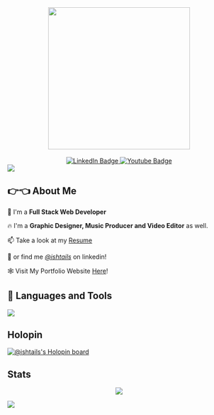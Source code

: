 <div id="header" align="center">
  <img src="https://media.giphy.com/media/RbDKaczqWovIugyJmW/giphy.gif" width="320"/>
</div>
<br>
<div id="badges" align="center">
  <a href="https://www.linkedin.com/in/kartikay-tiwari-92579921b/">
    <img src="https://img.shields.io/badge/LinkedIn-blue?style=for-the-badge&logo=linkedin&logoColor=white" alt="LinkedIn Badge"/>
  </a>
  <a href="https://www.youtube.com/c/ishtails">
    <img src="https://img.shields.io/badge/YouTube-red?style=for-the-badge&logo=youtube&logoColor=white" alt="Youtube Badge"/>
  </a>
  <br>
  <img src="https://komarev.com/ghpvc/?username=ishtails&style=flat-square&color=blue" alt=""/>
</div>
<img src="https://camo.githubusercontent.com/76109812f3127b0f86940373897b04ac8943cb3c0f057f90046444480f61bafd/68747470733a2f2f692e696d6775722e636f6d2f77617856496d762e706e67">

## 👉👈 About Me

🍕 I'm a **Full Stack Web Developer**

🔥 I'm a **Graphic Designer, Music Producer and Video Editor** as well.

📫 Take a look at my [Resume](https://drive.google.com/drive/folders/1N-iV4sW8bqkS8aONYb4euf0PtIkiTL6J?usp=drive_link)

🧑 or find me *[@ishtails](https://www.linkedin.com/in/ishtails/)* on linkedin!

🕸️ Visit My Portfolio Website [Here](https://styles-portfolio.vercel.app/)!

## 👻 Languages and Tools
<div>
  <img src="https://skillicons.dev/icons?i=js,ts,py,c,cpp,nodejs,express,mongodb,redis,docker,postman,nextjs,react,tailwind,aws,githubactions,bash,tensorflow,git&perline=19" />
<!--   <img src="https://upload.wikimedia.org/wikipedia/commons/d/d5/Tailwind_CSS_Logo.svg" title="TailwindCSS" **alt="TailwindCSS" width="40" height="40"/>&nbsp;
  <img src="https://upload.wikimedia.org/wikipedia/commons/a/a7/React-icon.svg" title="React" alt="React" width="40" height="40"/>&nbsp;
  <img src="https://upload.wikimedia.org/wikipedia/commons/9/99/Unofficial_JavaScript_logo_2.svg" title="JavaScript" alt="JavaScript" width="40" height="40"/>&nbsp;
  <img src="https://upload.wikimedia.org/wikipedia/commons/7/70/Devicon-css3-plain.svg"  title="CSS3" alt="CSS" width="40" height="40"/>&nbsp;
  <img src="https://upload.wikimedia.org/wikipedia/commons/3/38/HTML5_Badge.svg" title="HTML5" alt="HTML" width="40" height="40"/>&nbsp;
  <img src="https://upload.wikimedia.org/wikipedia/commons/1/18/ISO_C%2B%2B_Logo.svg" title="C++" **alt="C++" width="40" height="40"/>&nbsp;
  <img src="https://www.svgrepo.com/show/331760/sql-database-generic.svg" title="SQL"  alt="MySQL" width="40" height="40"/>&nbsp;
  <img src="https://upload.wikimedia.org/wikipedia/commons/a/af/Adobe_Photoshop_CC_icon.svg" title="Photoshop" **alt="Photoshop" width="40" height="40"/>&nbsp;
  <img src="https://upload.wikimedia.org/wikipedia/commons/f/fb/Adobe_Illustrator_CC_icon.svg" title="Illustrator" **alt="Illustrator" width="40" height="40"/>&nbsp;
  <img src="https://upload.wikimedia.org/wikipedia/commons/4/40/Adobe_Premiere_Pro_CC_icon.svg" title="Premiere Pro" **alt="Premiere Pro" width="40" height="40"/>&nbsp;
  <img src="https://upload.wikimedia.org/wikipedia/commons/3/3f/Git_icon.svg" title="Git" **alt="Git" width="40" height="40"/>&nbsp;
  <img src="https://upload.wikimedia.org/wikipedia/commons/4/4b/Bash_Logo_Colored.svg" title="Bash" **alt="Bash" width="40" height="40"/>&nbsp;   -->
</div>

## Holopin
[![@ishtails's Holopin board](https://holopin.me/ishtails)](https://holopin.io/@ishtails)

## Stats
<p align="center">
  <img src="http://github-readme-streak-stats.herokuapp.com?user=ishtails&theme=dark&background=000000">
</p>

<img src="https://camo.githubusercontent.com/76109812f3127b0f86940373897b04ac8943cb3c0f057f90046444480f61bafd/68747470733a2f2f692e696d6775722e636f6d2f77617856496d762e706e67">
